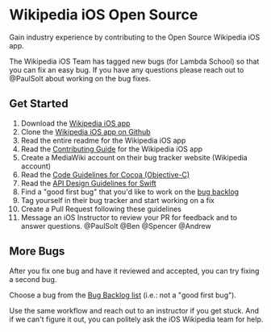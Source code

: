 # Wikipedia iOS Open Source

Gain industry experience by contributing to the Open Source Wikipedia iOS app.

The Wikipedia iOS Team has tagged new bugs (for Lambda School) so that you can fix an easy bug. If you have any questions please reach out to @PaulSolt about working on the bug fixes.

## Get Started 

1. Download the [Wikipedia iOS app](https://apps.apple.com/us/app/wikipedia/id324715238)
2. Clone the [Wikipedia iOS app on Github](http://github.com/wikimedia/wikipedia-ios)
3. Read the entire readme for the Wikipedia iOS app 
4. Read the [Contributing Guide](http://github.com/wikimedia/wikipedia-ios/blob/develop/CONTRIBUTING.md) for the Wikipedia iOS app
5. Create a MediaWiki account on their bug tracker website (Wikipedia account)
6. Read the [Code Guidelines for Cocoa (Objective-C)](https://developer.apple.com/library/archive/documentation/Cocoa/Conceptual/CodingGuidelines/CodingGuidelines.html)
7. Read the [API Design Guidelines for Swift](https://swift.org/documentation/api-design-guidelines/)
8. Find a "good first bug" that you'd like to work on the [bug backlog](https://phabricator.wikimedia.org/project/board/782/query/7vYTqNgpvqjh/)
9. Tag yourself in their bug tracker and start working on a fix
10. Create a Pull Request following these guidelines
11. Message an iOS Instructor to review your PR for feedback and to answer questions. @PaulSolt @Ben @Spencer @Andrew

## More Bugs

After you fix one bug and have it reviewed and accepted, you can try fixing a second bug.

Choose a bug from the [Bug Backlog list](https://phabricator.wikimedia.org/project/board/782/) (i.e.: not a "good first bug").

Use the same workflow and reach out to an instructor if you get stuck. And if we can't figure it out, you can politely ask the iOS Wikipedia team for help.
